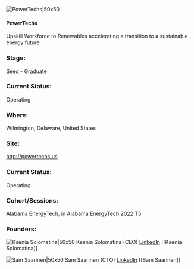 

![PowerTechs|50x50](https://apimg.techstars.com/profiles/1669959524473_711541.png)

#### PowerTechs
Upskill Workforce to Renewables accelerating a transition to a sustainable energy future

### Stage: 
Seed - Graduate 

### Current Status: 
Operating

### Where:
Wilmington, Delaware, United States

### Site:
http://powertechs.us





### Current Status: 
Operating

### Cohort/Sessions: 
Alabama EnergyTech, in Alabama EnergyTech 2022 T5

### Founders: 

![Ksenia Solomatina|50x50]() Ksenia Solomatina (CEO) [LinkedIn](https://linkedin.com/in/kseniasolomatina) [[Ksenia Solomatina]]

![Sam Saarinen|50x50]() Sam Saarinen (CTO) [LinkedIn](https://) [[Sam Saarinen]]


